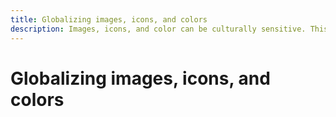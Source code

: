 ```yaml
---
title: Globalizing images, icons, and colors
description: Images, icons, and color can be culturally sensitive. This article covers globalization of images, icons, and colors.
---
```


# Globalizing images, icons, and colors

